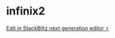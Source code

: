 # infinix2

[Edit in StackBlitz next generation editor ⚡️](https://stackblitz.com/~/github.com/klappernextjs/infinix2)